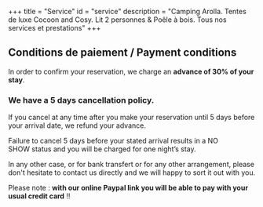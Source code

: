 +++
title = "Service"
id = "service"
description = "Camping Arolla. Tentes de luxe Cocoon and Cosy. Lit 2 personnes & Poêle à bois. Tous nos services et prestations"
+++

## Conditions de paiement / Payment conditions

In order to confirm your reservation, we charge an **advance of 30% of your stay**.

### We have a 5 days cancellation policy.

If you cancel at any time after you make your reservation until 5 days before your arrival date, we refund your advance.

Failure to cancel 5 days before your stated arrival results in a NO SHOW status and you will be charged for one night’s stay.

In any other case, or for bank transfert or for any other arrangement, please don't hesitate to contact us directly and we will happy to sort it out with you.

Please note : **with our online Paypal link you will be able to pay with your usual credit card** !!
